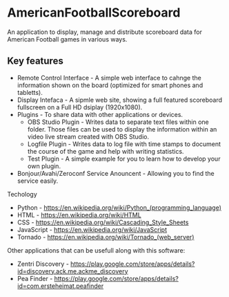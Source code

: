 # AmericanFootballScoreboard
An application to display, manage and distribute scoreboard data for American Football games in various ways.

## Key features

* Remote Control Interface - A simple web interface to cahnge the information shown on the board (optimized for smart phones and tabletts).
* Display Intefaca - A sipmle web site, showing a full featured scoreboard fullscreen on a Full HD dsiplay (1920x1080).
* Plugins - To share data with other applications or devices.
  * OBS Studio Plugin - Writes data to separate text files within one folder. Those files can be used to display the information within an video live stream created with OBS Studio.
  * Logfile Plugin - Writes data to log file with time stamps to document the course of the game and help with writing statistics.
  * Test Plugin - A simple example for you to learn how to develop your own plugin.
* Bonjour/Avahi/Zeroconf Service Anouncent - Allowing you to find the service easily.

Techology

* Python - https://en.wikipedia.org/wiki/Python_(programming_language)
* HTML - https://en.wikipedia.org/wiki/HTML
* CSS - https://en.wikipedia.org/wiki/Cascading_Style_Sheets
* JavaScript - https://en.wikipedia.org/wiki/JavaScript
* Tornado - https://en.wikipedia.org/wiki/Tornado_(web_server)

Other applications that can be usefull along with this software:

* Zentri Discovery - https://play.google.com/store/apps/details?id=discovery.ack.me.ackme_discovery
* Pea Finder - https://play.google.com/store/apps/details?id=com.ersteheimat.peafinder
